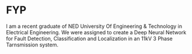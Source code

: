 # FYP
I am a recent graduate of NED University Of Engineering & Technology in Electrical Engineering. We were assigned to create a Deep Neural Network for Fault Detection, Classification and Localization in an 11kV 3 Phase Tarnsmission system.
